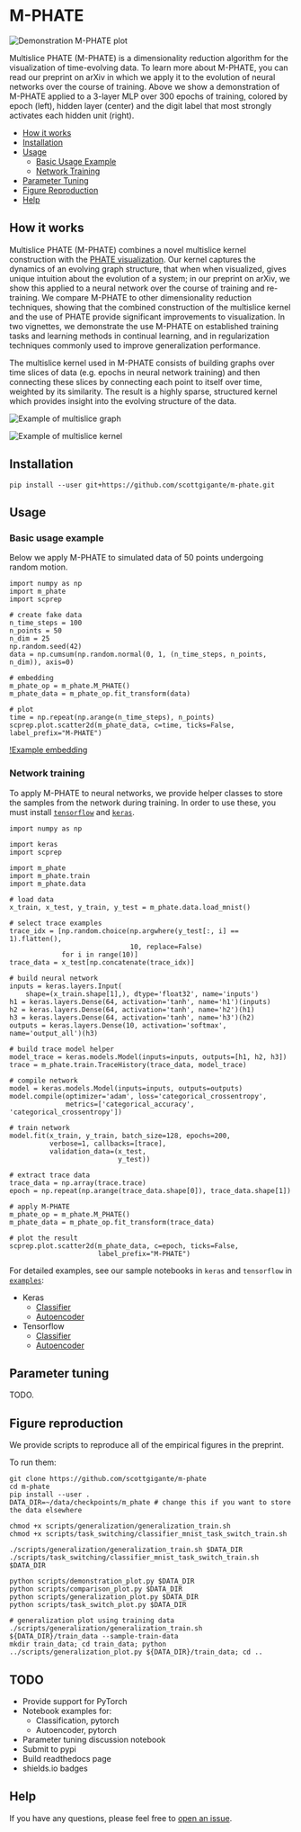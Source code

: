 # M-PHATE

![Demonstration M-PHATE plot](demonstration.png)

Multislice PHATE (M-PHATE) is a dimensionality reduction algorithm for the visualization of time-evolving data. To learn more about M-PHATE, you can read our preprint on arXiv in which we apply it to the evolution of neural networks over the course of training. Above we show a demonstration of M-PHATE applied to a 3-layer MLP over 300 epochs of training, colored by epoch (left), hidden layer (center) and the digit label that most strongly activates each hidden unit (right).

* [How it works](#How-it-works)
* [Installation](#Installation)
* [Usage](#Usage)
  * [Basic Usage Example](#Basic-usage-example)
  * [Network Training](#Network-training)
* [Parameter Tuning](#Parameter-tuning)
* [Figure Reproduction](#Figure-reproduction)
* [Help](#Help)

## How it works

Multislice PHATE (M-PHATE) combines a novel multislice kernel construction with the [PHATE visualization](https://github.com/KrishnaswamyLab/PHATE). Our kernel captures the dynamics of an evolving graph structure, that when when visualized, gives unique intuition about the evolution of a system; in our preprint on arXiv, we show this applied to a neural network over the course of training and re-training. We compare M-PHATE to other dimensionality reduction techniques, showing that the combined construction of the multislice kernel and the use of PHATE provide significant improvements to visualization. In two vignettes, we demonstrate the use M-PHATE on established training tasks and learning methods in continual learning, and in regularization techniques commonly used to improve generalization performance.

The multislice kernel used in M-PHATE consists of building graphs over time slices of data (e.g. epochs in neural network training) and then connecting these slices by connecting each point to itself over time, weighted by its similarity. The result is a highly sparse, structured kernel which provides insight into the evolving structure of the data.

![Example of multislice graph](multislice_graph.png)

![Example of multislice kernel](multislice_kernel.png)

## Installation

```
pip install --user git+https://github.com/scottgigante/m-phate.git
```

## Usage

### Basic usage example

Below we apply M-PHATE to simulated data of 50 points undergoing random motion.

```
import numpy as np
import m_phate
import scprep

# create fake data
n_time_steps = 100
n_points = 50
n_dim = 25
np.random.seed(42)
data = np.cumsum(np.random.normal(0, 1, (n_time_steps, n_points, n_dim)), axis=0)

# embedding
m_phate_op = m_phate.M_PHATE()
m_phate_data = m_phate_op.fit_transform(data)

# plot
time = np.repeat(np.arange(n_time_steps), n_points)
scprep.plot.scatter2d(m_phate_data, c=time, ticks=False, label_prefix="M-PHATE")
```

[!Example embedding](example.png)

### Network training

To apply M-PHATE to neural networks, we provide helper classes to store the samples from the network during training. In order to use these, you must install [`tensorflow`](https://www.tensorflow.org/install) and [`keras`](https://keras.io/#installation).

```
import numpy as np

import keras
import scprep

import m_phate
import m_phate.train
import m_phate.data

# load data
x_train, x_test, y_train, y_test = m_phate.data.load_mnist()

# select trace examples
trace_idx = [np.random.choice(np.argwhere(y_test[:, i] == 1).flatten(),
                              10, replace=False)
             for i in range(10)]
trace_data = x_test[np.concatenate(trace_idx)]

# build neural network
inputs = keras.layers.Input(
    shape=(x_train.shape[1],), dtype='float32', name='inputs')
h1 = keras.layers.Dense(64, activation='tanh', name='h1')(inputs)
h2 = keras.layers.Dense(64, activation='tanh', name='h2')(h1)
h3 = keras.layers.Dense(64, activation='tanh', name='h3')(h2)
outputs = keras.layers.Dense(10, activation='softmax', name='output_all')(h3)

# build trace model helper
model_trace = keras.models.Model(inputs=inputs, outputs=[h1, h2, h3])
trace = m_phate.train.TraceHistory(trace_data, model_trace)

# compile network
model = keras.models.Model(inputs=inputs, outputs=outputs)
model.compile(optimizer='adam', loss='categorical_crossentropy',
              metrics=['categorical_accuracy', 'categorical_crossentropy'])

# train network
model.fit(x_train, y_train, batch_size=128, epochs=200,
          verbose=1, callbacks=[trace],
          validation_data=(x_test,
                           y_test))

# extract trace data
trace_data = np.array(trace.trace)
epoch = np.repeat(np.arange(trace_data.shape[0]), trace_data.shape[1])

# apply M-PHATE
m_phate_op = m_phate.M_PHATE()
m_phate_data = m_phate_op.fit_transform(trace_data)

# plot the result
scprep.plot.scatter2d(m_phate_data, c=epoch, ticks=False,
                      label_prefix="M-PHATE")
```

For detailed examples, see our sample notebooks in `keras` and `tensorflow` in [`examples`](https://github.com/scottgigante/m-phate/tree/master/examples):

* Keras
  * [Classifier](https://nbviewer.jupyter.org/github/scottgigante/m-phate/blob/master/examples/classification_keras.ipynb)
  * [Autoencoder](https://nbviewer.jupyter.org/github/scottgigante/m-phate/blob/master/examples/autoencoder_keras.ipynb)
* Tensorflow
  * [Classifier](https://nbviewer.jupyter.org/github/scottgigante/m-phate/blob/master/examples/classification_tensorflow.ipynb)
  * [Autoencoder](https://nbviewer.jupyter.org/github/scottgigante/m-phate/blob/master/examples/autoencoder_tensorflow.ipynb)

## Parameter tuning

TODO.

## Figure reproduction

We provide scripts to reproduce all of the empirical figures in the preprint. 

To run them:

```
git clone https://github.com/scottgigante/m-phate
cd m-phate
pip install --user .
DATA_DIR=~/data/checkpoints/m_phate # change this if you want to store the data elsewhere

chmod +x scripts/generalization/generalization_train.sh
chmod +x scripts/task_switching/classifier_mnist_task_switch_train.sh

./scripts/generalization/generalization_train.sh $DATA_DIR
./scripts/task_switching/classifier_mnist_task_switch_train.sh $DATA_DIR

python scripts/demonstration_plot.py $DATA_DIR
python scripts/comparison_plot.py $DATA_DIR
python scripts/generalization_plot.py $DATA_DIR
python scripts/task_switch_plot.py $DATA_DIR

# generalization plot using training data
./scripts/generalization/generalization_train.sh ${DATA_DIR}/train_data --sample-train-data
mkdir train_data; cd train_data; python ../scripts/generalization_plot.py ${DATA_DIR}/train_data; cd ..
```

## TODO

* Provide support for PyTorch
* Notebook examples for:
  * Classification, pytorch
  * Autoencoder, pytorch
* Parameter tuning discussion notebook
* Submit to pypi
* Build readthedocs page
* shields.io badges

## Help

If you have any questions, please feel free to [open an issue](https://github.com/scottgigante/m-phate/issues).